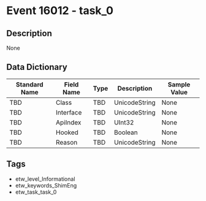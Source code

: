 # Event 16012 - task_0

## Description
None

## Data Dictionary
|Standard Name|Field Name|Type|Description|Sample Value|
|---|---|---|---|---|
|TBD|Class|TBD|UnicodeString|None|None|
|TBD|Interface|TBD|UnicodeString|None|None|
|TBD|ApiIndex|TBD|UInt32|None|None|
|TBD|Hooked|TBD|Boolean|None|None|
|TBD|Reason|TBD|UnicodeString|None|None|

## Tags
* etw_level_Informational
* etw_keywords_ShimEng
* etw_task_task_0